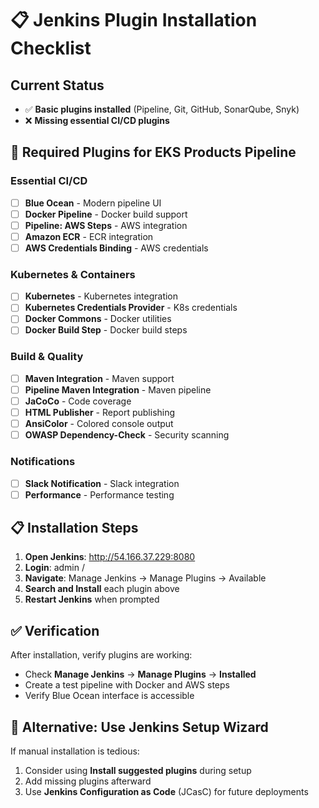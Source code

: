 # 📋 Jenkins Plugin Installation Checklist

## Current Status
- ✅ **Basic plugins installed** (Pipeline, Git, GitHub, SonarQube, Snyk)
- ❌ **Missing essential CI/CD plugins**

## 🚀 Required Plugins for EKS Products Pipeline

### Essential CI/CD
- [ ] **Blue Ocean** - Modern pipeline UI
- [ ] **Docker Pipeline** - Docker build support
- [ ] **Pipeline: AWS Steps** - AWS integration
- [ ] **Amazon ECR** - ECR integration
- [ ] **AWS Credentials Binding** - AWS credentials

### Kubernetes & Containers
- [ ] **Kubernetes** - Kubernetes integration
- [ ] **Kubernetes Credentials Provider** - K8s credentials
- [ ] **Docker Commons** - Docker utilities
- [ ] **Docker Build Step** - Docker build steps

### Build & Quality
- [ ] **Maven Integration** - Maven support
- [ ] **Pipeline Maven Integration** - Maven pipeline
- [ ] **JaCoCo** - Code coverage
- [ ] **HTML Publisher** - Report publishing
- [ ] **AnsiColor** - Colored console output
- [ ] **OWASP Dependency-Check** - Security scanning

### Notifications
- [ ] **Slack Notification** - Slack integration
- [ ] **Performance** - Performance testing

## 📋 Installation Steps

1. **Open Jenkins**: http://54.166.37.229:8080
2. **Login**: admin / <your-jenkins-password>
3. **Navigate**: Manage Jenkins → Manage Plugins → Available
4. **Search and Install** each plugin above
5. **Restart Jenkins** when prompted

## ✅ Verification

After installation, verify plugins are working:
- Check **Manage Jenkins** → **Manage Plugins** → **Installed**
- Create a test pipeline with Docker and AWS steps
- Verify Blue Ocean interface is accessible

## 🔧 Alternative: Use Jenkins Setup Wizard

If manual installation is tedious:
1. Consider using **Install suggested plugins** during setup
2. Add missing plugins afterward
3. Use **Jenkins Configuration as Code** (JCasC) for future deployments
